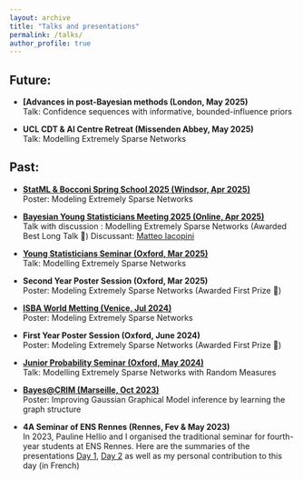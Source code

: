 ```yaml
---
layout: archive
title: "Talks and presentations"
permalink: /talks/
author_profile: true
---
```


## Future:

- **[Advances in post-Bayesian methods (London, May 2025)**\
Talk: Confidence sequences with informative, bounded-influence priors

- **UCL CDT & AI Centre Retreat (Missenden Abbey, May 2025)**\
Talk: Modelling Extremely Sparse Networks

## Past:

- **[StatML & Bocconi Spring School 2025 (Windsor, Apr 2025)](https://statml.io/index.php/statml-bocconi-spring-school-2025-uk-edition/)**\
Poster: Modeling Extremely Sparse Networks

- **[Bayesian Young Statisticians Meeting 2025 (Online, Apr 2025)](https://baysm2025.github.io)**\
Talk with discussion : Modelling Extremely Sparse Networks (Awarded Best Long Talk 🥇)
Discussant: [Matteo Iacopini](https://matteoiacopini.github.io)

- **[Young Statisticians Seminar (Oxford, Mar 2025)](https://youngstatmlseminar.github.io/)**\
Talk: Modelling Extremely Sparse Networks

- **Second Year Poster Session (Oxford, Mar 2025)** \
Poster: Modeling Extremely Sparse Networks (Awarded First Prize 🥇)

- **[ISBA World Metting (Venice, Jul 2024)](https://www.unive.it/web/en/2208/home)** \
Poster: Modeling Extremely Sparse Networks

- **First Year Poster Session (Oxford, June 2024)** \
Poster: Modeling Extremely Sparse Networks (Awarded First Prize 🥇)


- **[Junior Probability Seminar (Oxford, May 2024)](https://talks.ox.ac.uk/talks/series/id/a1fca4a2-7a77-4fa8-94aa-d9a817bce157)** \
Talk: Modelling Extremely Sparse Networks with Random Measures

- **[Bayes@CRIM (Marseille, Oct 2023)](https://bayesatcirm.github.io/2023/)** \
Poster: Improving Gaussian Graphical Model inference by learning the graph structure <a href="https://valentinkil.github.io/files/pdf/PosterMarseille.pdf" class="special-link"><i class="fas fa-fw fa-file-pdf zoom" aria-hidden="true"></i></a>

- **4A Seminar of ENS Rennes (Rennes, Fev & May 2023)** \
In 2023, Pauline Hellio and I organised the traditional seminar for fourth-year students at ENS Rennes. Here are the summaries of the presentations [Day 1](/files/pdf/Journee4A.pdf), [Day 2](/files/pdf/Journee4A2.pdf) as well as my personal contribution to this day (in French) <a href="https://valentinkil.github.io/files/pdf/LGN.pdf" class="special-link"><i class="fas fa-fw fa-file-pdf zoom" aria-hidden="true"></i></a>



